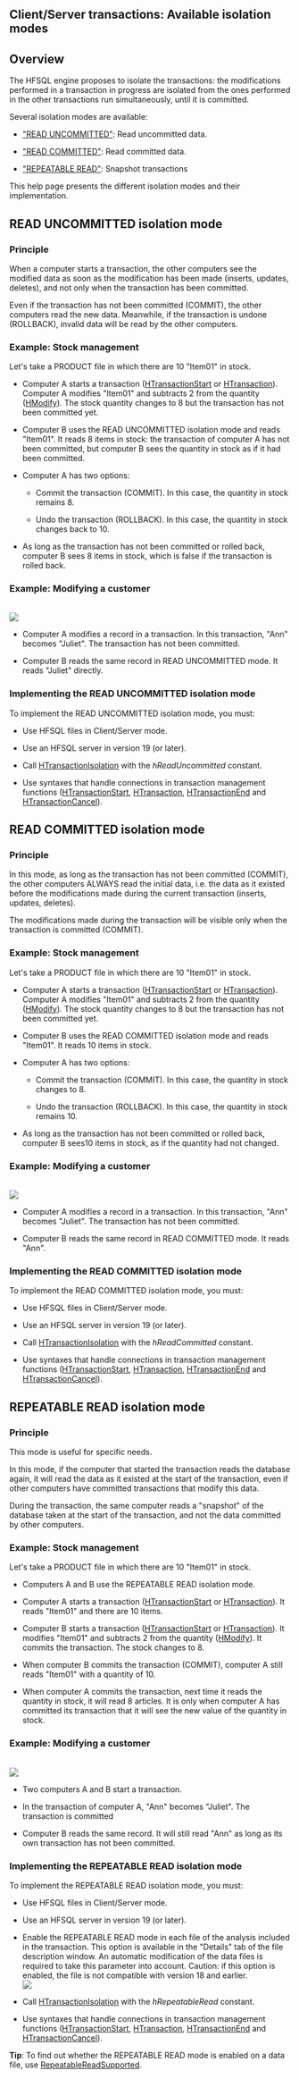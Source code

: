 
## Client/Server transactions: Available isolation modes
			

<a name="NOTE1"></a>
<a name="NOTE1_1"></a>


## Overview
<a name="overview_ELTTEXTE000314"></a>
The HFSQL engine proposes to isolate the transactions: the modifications performed in a transaction in progress are isolated from the ones performed in the other transactions run simultaneously, until it is committed. 

Several isolation modes are available: 

- ["READ UNCOMMITTED"](#NOTE2_1): Read uncommitted data. 

- ["READ COMMITTED"](#NOTE3_1): Read committed data. 

- ["REPEATABLE READ"](#NOTE4_1): Snapshot transactions




This help page presents the different isolation modes and their implementation. 



<a name="NOTE2"></a>
<a name="NOTE2_1"></a>


## READ UNCOMMITTED isolation mode
<a name="read_uncommitted_isolation_mode_ELTTEXTE000338"></a>


### Principle
<a name="principle_ELTPARAGRAPHE000044"></a>

When a computer starts a transaction, the other computers see the modified data as soon as the modification has been made (inserts, updates, deletes), and not only when the transaction has been committed.

Even if the transaction has not been committed (COMMIT), the other computers read the new data. Meanwhile, if the transaction is undone (ROLLBACK), invalid data will be read by the other computers.
<a name="NOTE2_2"></a>


### Example: Stock management
<a name="example_stock_management_ELTPARAGRAPHE000053"></a>

Let's take a PRODUCT file in which there are 10 "Item01" in stock.

- Computer A starts a transaction ([HTransactionStart](../WDLang4/3044002.md) or [HTransaction](../WDLang4/1000023384.md)). Computer A modifies "Item01" and subtracts 2 from the quantity ([HModify](../WDLang4/3044042.md)). The stock quantity changes to 8 but the transaction has not been committed yet.

- Computer B uses the READ UNCOMMITTED isolation mode and reads "Item01". It reads 8 items in stock: the transaction of computer A has not been committed, but computer B sees the quantity in stock as if it had been committed.

- Computer A has two options: 

	- Commit the transaction (COMMIT). In this case, the quantity in stock remains 8.  

	- Undo the transaction (ROLLBACK). In this case, the quantity in stock changes back to 10. 




- As long as the transaction has not been committed or rolled back, computer B sees 8 items in stock, which is false if the transaction is rolled back.



<a name="NOTE2_3"></a>


### Example: Modifying a customer
<a name="example_modifying_customer_ELTPARAGRAPHE000077"></a>
<br>![](https://doc.pcsoft.fr/en-US/images/image.awp?langid=3&name=Isolation_ReadUncommitted.gif)


- Computer A modifies a record in a transaction. In this transaction, "Ann" becomes "Juliet". The transaction has not been committed. 

- Computer B reads the same record in READ UNCOMMITTED mode. It reads "Juliet" directly. 



<a name="NOTE2_4"></a>


### Implementing the READ UNCOMMITTED isolation mode
<a name="implementing_the_read_uncommitted_isolation_mode_ELTPARAGRAPHE000087"></a>

To implement the READ UNCOMMITTED isolation mode, you must: 

- Use HFSQL files in Client/Server mode. 

- Use an HFSQL server in version 19 (or later). 

- Call [HTransactionIsolation](../WDLang4/1000020926.md) with the *hReadUncommitted* constant. 

- Use syntaxes that handle connections in transaction management functions ([HTransactionStart](../WDLang4/3044002.md), [HTransaction](../WDLang4/1000023384.md), [HTransactionEnd](../WDLang4/3044032.md) and [HTransactionCancel](../WDLang4/3044001.md)). 




<a name="NOTE3"></a>
<a name="NOTE3_1"></a>


## READ COMMITTED isolation mode
<a name="read_committed_isolation_mode_ELTTEXTE000380"></a>


### Principle
<a name="principle_ELTPARAGRAPHE000116"></a>

In this mode, as long as the transaction has not been committed (COMMIT), the other computers ALWAYS read the initial data, i.e. the data as it existed before the modifications made during the current transaction (inserts, updates, deletes). 

The modifications made during the transaction will be visible only when the transaction is committed (COMMIT).
<a name="NOTE3_2"></a>


### Example: Stock management
<a name="example_stock_management_ELTPARAGRAPHE000125"></a>

Let's take a PRODUCT file in which there are 10 "Item01" in stock.

- Computer A starts a transaction ([HTransactionStart](../WDLang4/3044002.md) or [HTransaction](../WDLang4/1000023384.md)). Computer A modifies "Item01" and subtracts 2 from the quantity ([HModify](../WDLang4/3044042.md)). The stock quantity changes to 8 but the transaction has not been committed yet.

- Computer B uses the READ COMMITTED isolation mode and reads "Item01". It reads 10 items in stock. 

- Computer A has two options: 

	- Commit the transaction (COMMIT). In this case, the quantity in stock changes to 8.  

	- Undo the transaction (ROLLBACK). In this case, the quantity in stock remains 10. 




- As long as the transaction has not been committed or rolled back, computer B sees10 items in stock, as if the quantity had not changed.



<a name="NOTE3_3"></a>


### Example: Modifying a customer
<a name="example_modifying_customer_ELTPARAGRAPHE000149"></a>
<br>![](https://doc.pcsoft.fr/en-US/images/image.awp?langid=3&name=Isolation_ReadCommitted.gif)


- Computer A modifies a record in a transaction. In this transaction, "Ann" becomes "Juliet". The transaction has not been committed. 

- Computer B reads the same record in READ COMMITTED mode. It reads "Ann". 



<a name="NOTE3_4"></a>


### Implementing the READ COMMITTED isolation mode
<a name="implementing_the_read_committed_isolation_mode_ELTPARAGRAPHE000159"></a>

To implement the READ COMMITTED isolation mode, you must: 

- Use HFSQL files in Client/Server mode. 

- Use an HFSQL server in version 19 (or later). 

- Call [HTransactionIsolation](../WDLang4/1000020926.md) with the *hReadCommitted* constant. 

- Use syntaxes that handle connections in transaction management functions ([HTransactionStart](../WDLang4/3044002.md), [HTransaction](../WDLang4/1000023384.md), [HTransactionEnd](../WDLang4/3044032.md) and [HTransactionCancel](../WDLang4/3044001.md)). 




<a name="NOTE4"></a>
<a name="NOTE4_1"></a>


## REPEATABLE READ isolation mode
<a name="repeatable_read_isolation_mode_ELTTEXTE000422"></a>


### Principle
<a name="principle_ELTPARAGRAPHE000188"></a>

This mode is useful for specific needs.

In this mode, if the computer that started the transaction reads the database again, it will read the data as it existed at the start of the transaction, even if other computers have committed transactions that modify this data.

During the transaction, the same computer reads a "snapshot" of the database taken at the start of the transaction, and not the data committed by other computers.
<a name="NOTE4_2"></a>


### Example: Stock management
<a name="example_stock_management_ELTPARAGRAPHE000199"></a>

Let's take a PRODUCT file in which there are 10 "Item01" in stock.

- Computers A and B use the REPEATABLE READ isolation mode.

- Computer A starts a transaction ([HTransactionStart](../WDLang4/3044002.md) or [HTransaction](../WDLang4/1000023384.md)). It reads "Item01" and there are 10 items.

- Computer B starts a transaction ([HTransactionStart](../WDLang4/3044002.md) or [HTransaction](../WDLang4/1000023384.md)). It modifies "Item01" and subtracts 2 from the quantity ([HModify](../WDLang4/3044042.md)). It commits the transaction. The stock changes to 8.

- When computer B commits the transaction (COMMIT), computer A still reads "Item01" with a quantity of 10.

- When computer A commits the transaction, next time it reads the quantity in stock, it will read 8 articles. It is only when computer A has committed its transaction that it will see the new value of the quantity in stock.



<a name="NOTE4_3"></a>


### Example: Modifying a customer
<a name="example_modifying_customer_ELTPARAGRAPHE000227"></a>
<br>![](https://doc.pcsoft.fr/en-US/images/image.awp?langid=3&name=Isolation_RepeatableRead.gif)


- Two computers A and B start a transaction. 

- In the transaction of computer A, "Ann" becomes "Juliet". The transaction is committed

- Computer B reads the same record. It will still read "Ann" as long as its own transaction has not been committed. 



<a name="NOTE4_4"></a>


### Implementing the REPEATABLE READ isolation mode
<a name="implementing_the_repeatable_read_isolation_mode_ELTPARAGRAPHE000238"></a>

To implement the REPEATABLE READ isolation mode, you must: 

- Use HFSQL files in Client/Server mode. 

- Use an HFSQL server in version 19 (or later). 

- Enable the REPEATABLE READ mode in each file of the analysis included in the transaction. This option is available in the "Details" tab of the file description window. An automatic modification of the data files is required to take this parameter into account. Caution: if this option is enabled, the file is not compatible with version 18 and earlier.<br>![](https://doc.pcsoft.fr/en-US/images/image.awp?langid=3&name=RepeatableReadSupport%E9%20-%20HC%20N%B0001.gif)


- Call [HTransactionIsolation](../WDLang4/1000020926.md) with the *hRepeatableRead* constant. 

- Use syntaxes that handle connections in transaction management functions ([HTransactionStart](../WDLang4/3044002.md), [HTransaction](../WDLang4/1000023384.md), [HTransactionEnd](../WDLang4/3044032.md) and [HTransactionCancel](../WDLang4/3044001.md)). 


**Tip**: To find out whether the REPEATABLE READ mode is enabled on a data file, use [RepeatableReadSupported](../Proprietes/1000020959.md). 


